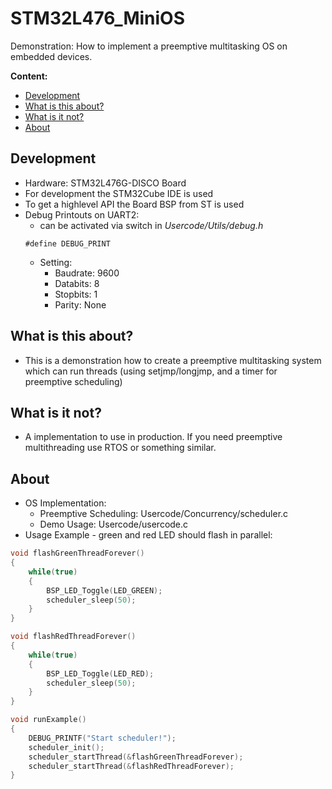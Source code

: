 <!-- omit in toc -->
# STM32L476_MiniOS

Demonstration: How to implement a preemptive multitasking OS on embedded devices.

**Content:**
- [Development](#development)
- [What is this about?](#what-is-this-about)
- [What is it not?](#what-is-it-not)
- [About](#about)

## Development
* Hardware: STM32L476G-DISCO Board
* For development the STM32Cube IDE is used
* To get a highlevel API the Board BSP from ST is used
* Debug Printouts on UART2:
  * can be activated via switch in *Usercode/Utils/debug.h*
  ```
  #define DEBUG_PRINT
  ```
  * Setting: 
    * Baudrate: 9600
    * Databits: 8
    * Stopbits: 1
    * Parity: None

## What is this about?

* This is a demonstration how to create a preemptive multitasking system which can run threads (using setjmp/longjmp, and a timer for preemptive scheduling)

## What is it not?

* A implementation to use in production. If you need preemptive multithreading use RTOS or something similar.

## About

* OS Implementation:
  * Preemptive Scheduling: Usercode/Concurrency/scheduler.c
  * Demo Usage: Usercode/usercode.c   
* Usage Example - green and red LED should flash in parallel:
``` C
void flashGreenThreadForever()
{
	while(true)
	{
		BSP_LED_Toggle(LED_GREEN);
		scheduler_sleep(50);
	}
}

void flashRedThreadForever()
{
	while(true)
	{
		BSP_LED_Toggle(LED_RED);
		scheduler_sleep(50);
	}
}

void runExample()
{
	DEBUG_PRINTF("Start scheduler!");
	scheduler_init();
	scheduler_startThread(&flashGreenThreadForever);
	scheduler_startThread(&flashRedThreadForever);
}
  
```
